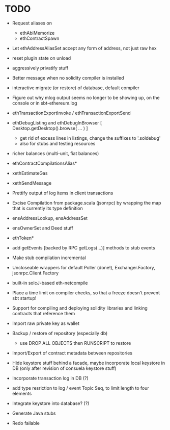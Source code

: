 # TODO

* Request aliases on
  - ethAbiMemorize
  - ethContractSpawn

* Let ethAddressAliasSet accept any form of address, not just raw hex
    
* reset plugin state on unload
* aggressively privatify stuff

* Better message when no solidity compiler is installed

* interactive migrate (or restore) of database, default compiler
* Figure out why mlog output seems no longer to be showing up, on the console
  or in sbt-ethereum.log
* ethTransactionExportInvoke / ethTransactionExportSend  
* ethDebugListing and ethDebugInBrowser [ Desktop.getDesktop().browse( ... ) ]
  * get rid of excess lines in listings, change the suffixes to '.soldebug'
  * also for stubs and testing resources
* richer balances (multi-unit, fiat balances)
* ethContractCompilationsAlias*
* xethEstimateGas
* xethSendMessage
* Prettify output of log items in client transactions
* Excise Compilation from package.scala (jsonrpc) by wrapping the map that is currently its type definition
* ensAddressLookup, ensAddressSet
* ensOwnerSet and Deed stuff
* ethToken*
* add getEvents [backed by RPC getLogs(...)] methods to stub events
* Make stub compilation incremental
* Uncloseable wrappers for default Poller (done!), Exchanger.Factory, jsonrpc.Client.Factory
* built-in solcJ-based eth-netcompile
* Place a time limit on compiler checks, so that a freeze doesn't prevent sbt startup!
* Support for compiling and deploying solidity libraries and linking contracts that reference them
* Import raw private key as wallet
* Backup / restore of repository (especially db)
  * use DROP ALL OBJECTS then RUNSCRIPT to restore
* Import/Export of contract metadata between repositories
* Hide keystore stuff behind a facade, maybe incorporate local keystore in DB (only after revision of consuela keystore stuff)
* Incorporate transaction log in DB (?)
* add type resriction to log / event Topic Seq, to limit length to four elements
* Integrate keystore into database? (?)
* Generate Java stubs
* Redo failable
